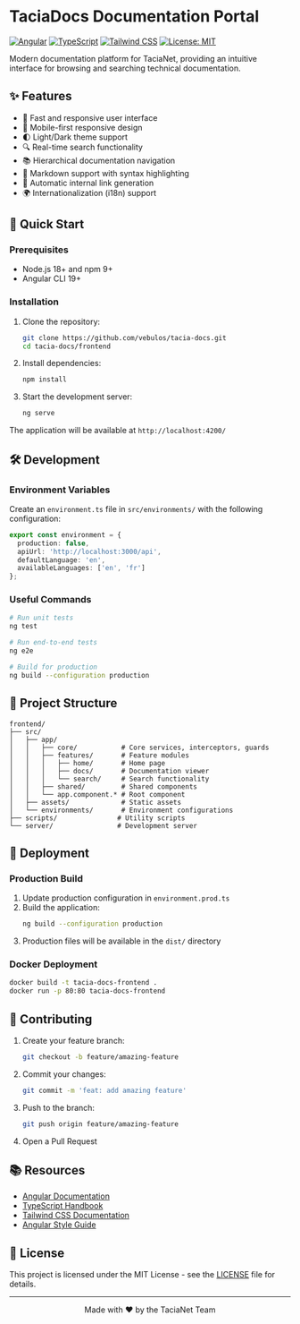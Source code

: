 # TaciaDocs Documentation Portal

[![Angular](https://img.shields.io/badge/Angular-DD0031?style=for-the-badge&logo=angular&logoColor=white)](https://angular.io/)
[![TypeScript](https://img.shields.io/badge/TypeScript-007ACC?style=for-the-badge&logo=typescript&logoColor=white)](https://www.typescriptlang.org/)
[![Tailwind CSS](https://img.shields.io/badge/Tailwind_CSS-38B2AC?style=for-the-badge&logo=tailwind-css&logoColor=white)](https://tailwindcss.com/)
[![License: MIT](https://img.shields.io/badge/License-MIT-yellow.svg?style=for-the-badge)](https://opensource.org/licenses/MIT)

Modern documentation platform for TaciaNet, providing an intuitive interface for browsing and searching technical documentation.

## ✨ Features

- 🚀 Fast and responsive user interface
- 📱 Mobile-first responsive design
- 🌓 Light/Dark theme support
- 🔍 Real-time search functionality
- 📚 Hierarchical documentation navigation
- 📝 Markdown support with syntax highlighting
- 🔗 Automatic internal link generation
- 🌍 Internationalization (i18n) support

## 🚀 Quick Start

### Prerequisites

- Node.js 18+ and npm 9+
- Angular CLI 19+

### Installation

1. Clone the repository:
   ```bash
   git clone https://github.com/vebulos/tacia-docs.git
   cd tacia-docs/frontend
   ```

2. Install dependencies:
   ```bash
   npm install
   ```

3. Start the development server:
   ```bash
   ng serve
   ```

The application will be available at `http://localhost:4200/`

## 🛠 Development

### Environment Variables

Create an `environment.ts` file in `src/environments/` with the following configuration:

```typescript
export const environment = {
  production: false,
  apiUrl: 'http://localhost:3000/api',
  defaultLanguage: 'en',
  availableLanguages: ['en', 'fr']
};
```

### Useful Commands

```bash
# Run unit tests
ng test

# Run end-to-end tests
ng e2e

# Build for production
ng build --configuration production
```

## 📁 Project Structure

```
frontend/
├── src/
│   ├── app/
│   │   ├── core/           # Core services, interceptors, guards
│   │   ├── features/       # Feature modules
│   │   │   ├── home/       # Home page
│   │   │   ├── docs/       # Documentation viewer
│   │   │   └── search/     # Search functionality
│   │   ├── shared/         # Shared components
│   │   └── app.component.* # Root component
│   ├── assets/             # Static assets
│   └── environments/       # Environment configurations
├── scripts/               # Utility scripts
└── server/                # Development server
```

## 🚀 Deployment

### Production Build

1. Update production configuration in `environment.prod.ts`
2. Build the application:
   ```bash
   ng build --configuration production
   ```
3. Production files will be available in the `dist/` directory

### Docker Deployment

```bash
docker build -t tacia-docs-frontend .
docker run -p 80:80 tacia-docs-frontend
```

## 🤝 Contributing

1. Create your feature branch:
   ```bash
   git checkout -b feature/amazing-feature
   ```
2. Commit your changes:
   ```bash
   git commit -m 'feat: add amazing feature'
   ```
3. Push to the branch:
   ```bash
   git push origin feature/amazing-feature
   ```
4. Open a Pull Request

## 📚 Resources

- [Angular Documentation](https://angular.io/docs)
- [TypeScript Handbook](https://www.typescriptlang.org/docs/)
- [Tailwind CSS Documentation](https://tailwindcss.com/docs)
- [Angular Style Guide](https://angular.io/guide/styleguide)

## 📄 License

This project is licensed under the MIT License - see the [LICENSE](LICENSE) file for details.

---

<div align="center">
  Made with ❤️ by the TaciaNet Team
</div>
